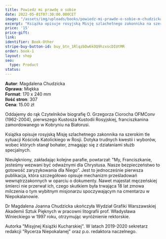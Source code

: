 ```yaml
---
title: Powiedz mi prawdę o sobie
date: 2022-05-01T07:30:00.000CET
image: "/assets/img/uploads/books/powiedz-mi-prawde-o-sobie-m-chudzicka-fundacja-nowe-teraz.jpg"
excerpt: "Książka opisuje rosyjską Misję szlachetnego zakonnika na szerokim tle sytuacji Kościoła Katolickiego w Rosji..."
price: '15' 
price-gift: 
link: 
identifier: Book-Other
stripe-buy-button-id: buy_btn_1RlqzbDw6kOQ9hzxscDIUtMR
order: book-1
layout: shop
seo:
  type: Product
status:
---
```

 
**Autor**: Magdalena Chudzicka   
**Oprawa**: Miękka   
**Format**: 170 x 240 mm  
**Ilość stron**: 307  
**Cena**: 15.00 zł

Oddajemy do rąk Czytelników biografię O. Grzegorza Ciorocha OFMConv (1962-2004), pierwszego Kustosza Kustodii Rosyjskiej, franciszkanina zamordowanego w Kobryniu na Białorusi. 

Książka opisuje rosyjską Misję szlachetnego zakonnika na szerokim tle sytuacji Kościoła Katolickiego w Rosji. Dotyka trudnych kwestii i wyborów, wobec których stanął bohater, zmagając się z działaniami służb specjalnych. 

Nieulękniony, zakładając kolejne parafie, powtarzał: "My, Franciszkanie, jesteśmy wezwani być odważnymi dla Chrystusa. Nasze bezpieczeństwo to gotowość zaryzykowania dla Niego”. Jest to jednocześnie pierwsza publikacja, która szczegółowo opisuje mechanizm prześladowań wewnątrzzakonnych w oparciu o dokumenty. Nawet majestat męczeńskiej śmierci nie przerwał ich, czego skutkiem była trwająca 18 lat zmowa milczenia o tym wybitnym misjonarzu spoczywającym na cmentarzu w Niepokalanowie.

Dr Magdalena Joanna Chudzicka ukończyła Wydział Grafiki Warszawskiej Akademii Sztuk Pięknych w pracowni litografii prof. Władysława Winieckiego w 1997 roku, otrzymując wyróżnienie rektorskie.

Autorka "Misyjnej Książki Kucharskiej". W latach 2019-2020 sekretarz redakcji "Rycerza Niepokalanej" oraz p.o. redaktora naczelnego.